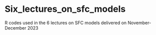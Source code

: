 # Six_lectures_on_sfc_models
R codes used in the 6 lectures on SFC models delivered on November-December 2023
